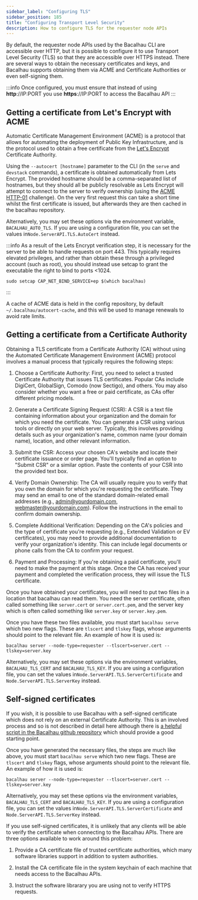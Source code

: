 ```yaml
---
sidebar_label: "Configuring TLS"
sidebar_position: 185
title: "Configuring Transport Level Security"
description: How to configure TLS for the requester node APIs
---
```


By default, the requester node APIs used by the Bacalhau CLI are accessible over HTTP, but it is possible to configure it to use Transport Level Security (TLS) so that they are accessible over HTTPS instead. There are several ways to obtain the necessary certificates and keys, and Bacalhau supports obtaining them via ACME and Certificate Authorities or even self-signing them.

:::info
Once configured, you must ensure that instead of using **http**://IP:PORT you use **https**://IP:PORT
to access the Bacalhau API
:::

## Getting a certificate from Let's Encrypt with ACME

Automatic Certificate Management Environment (ACME) is a protocol that allows for automating the deployment of Public Key Infrastructure, and is the protocol used to obtain a free certificate from the [Let's Encrypt](https://letsencrypt.org/) Certificate Authority.

Using the `--autocert [hostname]` parameter to the CLI (in the `serve` and `devstack` commands), a certificate is obtained automatically from Lets Encrypt. The provided hostname should be a comma-separated list of hostnames, but they should all be publicly resolvable as Lets Encrypt will attempt to connect to the server to verify ownership (using the [ACME HTTP-01](https://letsencrypt.org/docs/challenge-types/#http-01-challenge) challenge). On the very first request this can take a short time whilst the first certificate is issued, but afterwards they are then cached in the bacalhau repository.

Alternatively, you may set these options via the environment variable, `BACALHAU_AUTO_TLS`. If you are using a configuration file, you can set the values in`Node.ServerAPI.TLS.AutoCert` instead.

:::info
As a result of the Lets Encrypt verification step, it is necessary for the server to be able to handle requests on port 443. This typically requires elevated privileges, and rather than obtain these through a privileged account (such as root), you should instead use setcap to grant the executable the right to bind to ports \<1024.

```
sudo setcap CAP_NET_BIND_SERVICE+ep $(which bacalhau)
```

:::

A cache of ACME data is held in the config repository, by default `~/.bacalhau/autocert-cache`, and this will be used to manage renewals to avoid rate limits.

## Getting a certificate from a Certificate Authority

Obtaining a TLS certificate from a Certificate Authority (CA) without using the Automated Certificate Management Environment (ACME) protocol involves a manual process that typically requires the following steps:

1. Choose a Certificate Authority: First, you need to select a trusted Certificate Authority that issues TLS certificates. Popular CAs include DigiCert, GlobalSign, Comodo (now Sectigo), and others. You may also consider whether you want a free or paid certificate, as CAs offer different pricing models.

2. Generate a Certificate Signing Request (CSR): A CSR is a text file containing information about your organization and the domain for which you need the certificate. You can generate a CSR using various tools or directly on your web server. Typically, this involves providing details such as your organization's name, common name (your domain name), location, and other relevant information.

3. Submit the CSR: Access your chosen CA's website and locate their certificate issuance or order page. You'll typically find an option to "Submit CSR" or a similar option. Paste the contents of your CSR into the provided text box.

4. Verify Domain Ownership: The CA will usually require you to verify that you own the domain for which you're requesting the certificate. They may send an email to one of the standard domain-related email addresses (e.g., admin@yourdomain.com, webmaster@yourdomain.com). Follow the instructions in the email to confirm domain ownership.

5. Complete Additional Verification: Depending on the CA's policies and the type of certificate you're requesting (e.g., Extended Validation or EV certificates), you may need to provide additional documentation to verify your organization's identity. This can include legal documents or phone calls from the CA to confirm your request.

6. Payment and Processing: If you're obtaining a paid certificate, you'll need to make the payment at this stage. Once the CA has received your payment and completed the verification process, they will issue the TLS certificate.

Once you have obtained your certificates, you will need to put two files in a location that bacalhau can read them. You need the server certificate, often called something like `server.cert` or `server.cert.pem`, and the server key which is often called something like `server.key` or `server.key.pem`.

Once you have these two files available, you must start `bacalhau serve` which two new flags. These are `tlscert` and `tlskey` flags, whose arguments should point to the relevant file. An example of how it is used is:

```
bacalhau server --node-type=requester --tlscert=server.cert --tlskey=server.key
```

Alternatively, you may set these options via the environment variables, `BACALHAU_TLS_CERT` and `BACALHAU_TLS_KEY`. If you are using a configuration file, you can set the values in`Node.ServerAPI.TLS.ServerCertificate` and `Node.ServerAPI.TLS.ServerKey` instead.

## Self-signed certificates

If you wish, it is possible to use Bacalhau with a self-signed certificate which does not rely on an external Certificate Authority. This is an involved process and so is not described in detail here although there is [a helpful script in the Bacalhau github repository](https://github.com/bacalhau-project/bacalhau/blob/main/scripts/make-certs.sh) which should provide a good starting point.

Once you have generated the necessary files, the steps are much like above, you must start `bacalhau serve` which two new flags. These are `tlscert` and `tlskey` flags, whose arguments should point to the relevant file. An example of how it is used is:

```
bacalhau server --node-type=requester --tlscert=server.cert --tlskey=server.key
```

Alternatively, you may set these options via the environment variables, `BACALHAU_TLS_CERT` and `BACALHAU_TLS_KEY`. If you are using a configuration file, you can set the values in`Node.ServerAPI.TLS.ServerCertificate` and `Node.ServerAPI.TLS.ServerKey` instead.

If you use self-signed certificates, it is unlikely that any clients will be able to verify the certificate when connecting to the Bacalhau APIs. There are three options available to work around this problem:

1. Provide a CA certificate file of trusted certificate authorities, which many software libraries support in addition to system authorities.

2. Install the CA certificate file in the system keychain of each machine that needs access to the Bacalhau APIs.

3. Instruct the software librarary you are using not to verify HTTPS requests.
